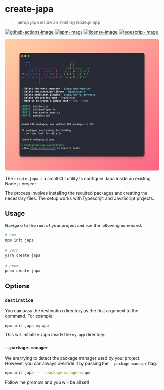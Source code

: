 # create-japa
> Setup japa inside an existing Node.js app

[![github-actions-image]][github-actions-url] [![npm-image]][npm-url] [![license-image]][license-url] [![typescript-image]][typescript-url]

![](./banner.png)

The `create-japa` is a small CLI utility to configure Japa inside an existing Node.js project.

The process involves installing the required packages and creating the necessary files. The setup works with Typescript and JavaScript projects.

## Usage
Navigate to the root of your project and run the following command.

```sh
# npm
npm init japa

# yarn
yarn create japa

# pnpm
pnpm create japa
```

## Options

### `destination`

You can pass the destination directory as the first argument to the command. For example:

```sh
npm init japa my-app
```

This will initialize Japa inside the `my-app` directory.

### `--package-manager`

We are trying to detect the package manager used by your project. However, you can always override it by passing the `--package-manager` flag.

```sh
npm init japa -- --package-manager=pnpm
```

Follow the prompts and you will be all set!

[github-actions-image]: https://img.shields.io/github/actions/workflow/status/japa/create-japa/checks.yml?style=for-the-badge
[github-actions-url]: https://github.com/japa/create-japa/actions/workflows/checks.yml "github-actions"

[npm-image]: https://img.shields.io/npm/v/create-japa.svg?style=for-the-badge&logo=npm
[npm-url]: https://npmjs.org/package/create-japa "npm"

[license-image]: https://img.shields.io/npm/l/create-japa?color=blueviolet&style=for-the-badge
[license-url]: LICENSE.md "license"

[typescript-image]: https://img.shields.io/badge/Typescript-294E80.svg?style=for-the-badge&logo=typescript
[typescript-url]:  "typescript"
